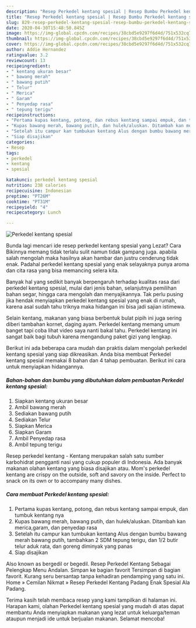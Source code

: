 ```yaml
---
description: "Resep Perkedel kentang spesial | Resep Bumbu Perkedel kentang spesial Yang Enak Dan Lezat"
title: "Resep Perkedel kentang spesial | Resep Bumbu Perkedel kentang spesial Yang Enak Dan Lezat"
slug: 829-resep-perkedel-kentang-spesial-resep-bumbu-perkedel-kentang-spesial-yang-enak-dan-lezat
date: 2020-04-30T15:48:50.845Z
image: https://img-global.cpcdn.com/recipes/38cbd5e9297f6d4d/751x532cq70/perkedel-kentang-spesial-foto-resep-utama.jpg
thumbnail: https://img-global.cpcdn.com/recipes/38cbd5e9297f6d4d/751x532cq70/perkedel-kentang-spesial-foto-resep-utama.jpg
cover: https://img-global.cpcdn.com/recipes/38cbd5e9297f6d4d/751x532cq70/perkedel-kentang-spesial-foto-resep-utama.jpg
author: Addie Hernandez
ratingvalue: 3.2
reviewcount: 13
recipeingredient:
- " kentang ukuran besar"
- " bawang merah"
- " bawang putih"
- " Telur"
- " Merica"
- " Garam"
- " Penyedap rasa"
- " tepung terigu"
recipeinstructions:
- "Pertama kupas kentang, potong, dan rebus kentang sampai empuk, dan tumbuk kentang nya"
- "Kupas bawang merah, bawang putih, dan hulek/aluskan. Ditambah kan merica,garam, dan penyedap rasa"
- "Setelah itu campur kan tumbukan kentang Alus dengan bumbu bawang merah bawang putih, tambahkan 2 SDM tepung terigu, dan 1/2 butir telur aduk rata, dan goreng diminyak yang panas"
- "Siap disajikan"
categories:
- Resep
tags:
- perkedel
- kentang
- spesial

katakunci: perkedel kentang spesial 
nutrition: 238 calories
recipecuisine: Indonesian
preptime: "PT26M"
cooktime: "PT31M"
recipeyield: "4"
recipecategory: Lunch

---
```



![Perkedel kentang spesial](https://img-global.cpcdn.com/recipes/38cbd5e9297f6d4d/751x532cq70/perkedel-kentang-spesial-foto-resep-utama.jpg)

Bunda lagi mencari ide resep perkedel kentang spesial yang Lezat? Cara Bikinnya memang tidak terlalu sulit namun tidak gampang juga. apabila salah mengolah maka hasilnya akan hambar dan justru cenderung tidak enak. Padahal perkedel kentang spesial yang enak selayaknya punya aroma dan cita rasa yang bisa memancing selera kita.

Banyak hal yang sedikit banyak berpengaruh terhadap kualitas rasa dari perkedel kentang spesial, mulai dari jenis bahan, selanjutnya pemilihan bahan segar, hingga cara mengolah dan menyajikannya. Tak perlu pusing jika hendak menyiapkan perkedel kentang spesial yang enak di rumah, karena asal sudah tahu triknya maka hidangan ini bisa jadi sajian istimewa.

Selain kentang, makanan yang biasa berbentuk bulat pipih ini juga sering diberi tambahan kornet, daging ayam. Perkedel kentang memang umum banget tapi coba lihat video saya nanti bakal tahu. Perkedel kentang ini sangat baik bagi tubuh karena mengandung paket gizi yang lengkap.


Berikut ini ada beberapa cara mudah dan praktis dalam mengolah perkedel kentang spesial yang siap dikreasikan. Anda bisa membuat Perkedel kentang spesial memakai 8 bahan dan 4 tahap pembuatan. Berikut ini cara untuk menyiapkan hidangannya.

<!--inarticleads1-->

##### Bahan-bahan dan bumbu yang dibutuhkan dalam pembuatan Perkedel kentang spesial:

1. Siapkan  kentang ukuran besar
1. Ambil  bawang merah
1. Sediakan  bawang putih
1. Sediakan  Telur
1. Siapkan  Merica
1. Siapkan  Garam
1. Ambil  Penyedap rasa
1. Ambil  tepung terigu


Resep perkedel kentang - Kentang merupakan salah satu sumber karbohidrat pengganti nasi yang cukup populer di Indonesia. Ada banyak makanan olahan kentang yang biasa disajikan atau. Mom&#39;s perkedel kentang are crispy on the outside, soft and savory on the inside. Perfect to snack on its own or to accompany many dishes. 

<!--inarticleads2-->

##### Cara membuat Perkedel kentang spesial:

1. Pertama kupas kentang, potong, dan rebus kentang sampai empuk, dan tumbuk kentang nya
1. Kupas bawang merah, bawang putih, dan hulek/aluskan. Ditambah kan merica,garam, dan penyedap rasa
1. Setelah itu campur kan tumbukan kentang Alus dengan bumbu bawang merah bawang putih, tambahkan 2 SDM tepung terigu, dan 1/2 butir telur aduk rata, dan goreng diminyak yang panas
1. Siap disajikan


Also known as bergedil or begedil. Resep Perkedel Kentang Sebagai Pelengkap Menu Andalan. Simpan ke bagian favorit Tersimpan di bagian favorit. Kurang seru bersantap tanpa kehadiran pendamping yang satu ini. Home » Cemilan Nikmat » Resep Perkedel Kentang Padang Enak Spesial Ala Padang. 

Terima kasih telah membaca resep yang kami tampilkan di halaman ini. Harapan kami, olahan Perkedel kentang spesial yang mudah di atas dapat membantu Anda menyiapkan makanan yang lezat untuk keluarga/teman ataupun menjadi ide untuk berjualan makanan. Selamat mencoba!
